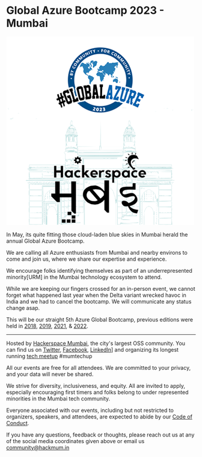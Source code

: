 # Global Azure Bootcamp 2023 - Mumbai

[![Global Azure Bootcamp 2023 - Mumbai](GABMum2023.png "Global Azure Bootcamp 2022 - Mumbai registration")](http://gab22mum.eventbrite.com)

In May, its quite fitting those cloud-laden blue skies in Mumbai herald the annual Global Azure Bootcamp.

We are calling all Azure enthusiasts from Mumbai and nearby environs to come and join us, where we share our expertise and experience.

We encourage folks identifying themselves as part of an underrepresented minority[URM] in the Mumbai technology ecosystem to attend.

While we are keeping our fingers crossed for an in-person event, we cannot forget what happened last year when the Delta variant wrecked havoc in India and we had to cancel the bootcamp. We will communicate any status change asap.

This will be our straight 5th Azure Global Bootcamp, previous editions were held in  [2018](https://gab18mum.eventbrite.com/), [2019](https://gab19mum.eventbrite.com/), [2021](https://gab21mum.eventbrite.com/), & [2022](https://gab22mum.eventbrite.com/).

-------------------------------------------------
Hosted by [Hackerspace Mumbai](https://www.hackmum.in/), the city's largest OSS community.
You can find us on [Twitter](https://twitter.com/hackmum), [Facebook](https://fb.com/hackmum), [LinkedIn](https://www.linkedin.com/company/hackerspace-mumbai)] and organizing its longest running [tech meetup](https://www.meetup.com/Mumbai-Technology-Meetup/) #mumtechup

All our events are free for all attendees. We are committed to your privacy, and your data will never be shared.

We strive for diversity, inclusiveness, and equity. All are invited to apply, especially encouraging first timers and folks belong to under represented minorities in the Mumbai tech community.

Everyone associated with our events, including but not restricted to organizers, speakers, and attendees, are expected to abide by our [Code of Conduct](https://github.com/HackerspaceMumbai/HackerspaceMumbai/blob/master/CODE_OF_CONDUCT.md).

If you have any questions, feedback or thoughts, please reach out us at any of the social media coordinates given above or email us <community@hackmum.in>
